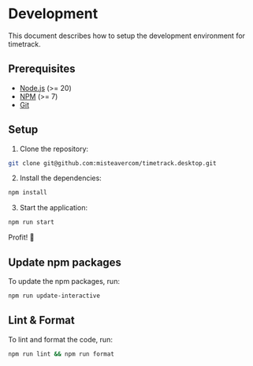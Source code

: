 # Development

This document describes how to setup the development environment for timetrack.

## Prerequisites

 - [Node.js](https://nodejs.org/en/) (>= 20)
 - [NPM](https://www.npmjs.com/) (>= 7)
 - [Git](https://git-scm.com/)

## Setup

1. Clone the repository:

```sh
git clone git@github.com:misteavercom/timetrack.desktop.git
```

2. Install the dependencies:

```sh
npm install
```

3. Start the application:

```sh
npm run start
```

Profit! 🎉

## Update npm packages

To update the npm packages, run:

```sh
npm run update-interactive
```

## Lint & Format

To lint and format the code, run:

```sh
npm run lint && npm run format
```

